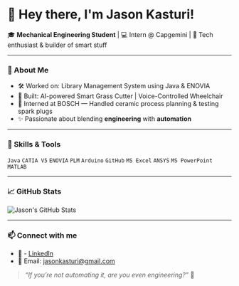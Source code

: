  # 👋 Hey there, I'm Jason Kasturi!

🎓 **Mechanical Engineering Student** | 💻 Intern @ Capgemini | 🔧 Tech enthusiast & builder of smart stuff

---

### 🌱 About Me
- 🛠 Worked on: Library Management System using Java & ENOVIA
- 🤖 Built: AI-powered Smart Grass Cutter | Voice-Controlled Wheelchair
- 🔩 Interned at BOSCH — Handled ceramic process planning & testing spark plugs
- ✨ Passionate about blending **engineering** with **automation**

---

### 🧠 Skills & Tools
`Java` `CATIA V5` `ENOVIA` `PLM` `Arduino` `GitHub` `MS Excel` `ANSYS` `MS PowerPoint` `MATLAB`

---

### 📈 GitHub Stats
![Jason's GitHub Stats](https://github-readme-stats.vercel.app/api?username=Jasonsteve7&show_icons=true&theme=tokyonight)



---

### 📫 Connect with me
- 🔗 - [LinkedIn](https://www.linkedin.com/in/jason-kasturi123/)
- 📧 Email: jasonkasturi@gmail.com

> *“If you’re not automating it, are you even engineering?”* 🚀
